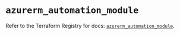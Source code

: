 # `azurerm_automation_module`

Refer to the Terraform Registry for docs: [`azurerm_automation_module`](https://registry.terraform.io/providers/hashicorp/azurerm/3.114.0/docs/resources/automation_module).
